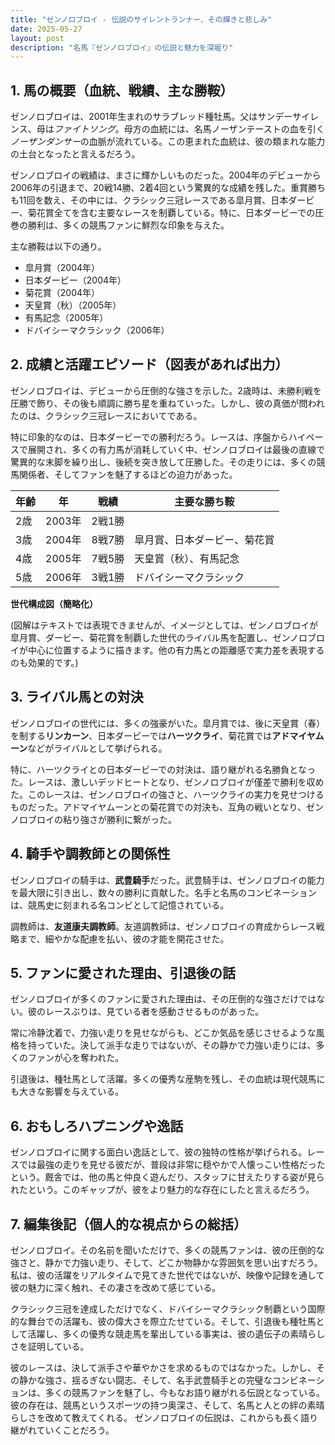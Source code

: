 ```yaml
---
title: "ゼンノロブロイ - 伝説のサイレントランナー、その輝きと悲しみ"
date: 2025-05-27
layout: post
description: "名馬『ゼンノロブロイ』の伝説と魅力を深堀り"
---
```


## 1. 馬の概要（血統、戦績、主な勝鞍）

ゼンノロブロイは、2001年生まれのサラブレッド種牡馬。父はサンデーサイレンス、母は*ファイトソング*。母方の血統には、名馬ノーザンテーストの血を引く*ノーザンダンサー*の血脈が流れている。この恵まれた血統は、彼の類まれな能力の土台となったと言えるだろう。

ゼンノロブロイの戦績は、まさに輝かしいものだった。2004年のデビューから2006年の引退まで、20戦14勝、2着4回という驚異的な成績を残した。重賞勝ちも11回を数え、その中には、クラシック三冠レースである皐月賞、日本ダービー、菊花賞全てを含む主要なレースを制覇している。特に、日本ダービーでの圧巻の勝利は、多くの競馬ファンに鮮烈な印象を与えた。

主な勝鞍は以下の通り。

* 皐月賞（2004年）
* 日本ダービー（2004年）
* 菊花賞（2004年）
* 天皇賞（秋）（2005年）
* 有馬記念（2005年）
* ドバイシーマクラシック（2006年）


## 2. 成績と活躍エピソード（図表があれば出力）

ゼンノロブロイは、デビューから圧倒的な強さを示した。2歳時は、未勝利戦を圧勝で飾り、その後も順調に勝ち星を重ねていった。しかし、彼の真価が問われたのは、クラシック三冠レースにおいてである。

特に印象的なのは、日本ダービーでの勝利だろう。レースは、序盤からハイペースで展開され、多くの有力馬が消耗していく中、ゼンノロブロイは最後の直線で驚異的な末脚を繰り出し、後続を突き放して圧勝した。その走りには、多くの競馬関係者、そしてファンを魅了するほどの迫力があった。

| 年齢 | 年 | 戦績 | 主要な勝ち鞍 |
|---|---|---|---|
| 2歳 | 2003年 | 2戦1勝 |  |
| 3歳 | 2004年 | 8戦7勝 | 皐月賞、日本ダービー、菊花賞 |
| 4歳 | 2005年 | 7戦5勝 | 天皇賞（秋）、有馬記念 |
| 5歳 | 2006年 | 3戦1勝 | ドバイシーマクラシック |


**世代構成図（簡略化）**

(図解はテキストでは表現できませんが、イメージとしては、ゼンノロブロイが皐月賞、ダービー、菊花賞を制覇した世代のライバル馬を配置し、ゼンノロブロイが中心に位置するように描きます。他の有力馬との距離感で実力差を表現するのも効果的です。)


## 3. ライバル馬との対決

ゼンノロブロイの世代には、多くの強豪がいた。皐月賞では、後に天皇賞（春）を制する**リンカーン**、日本ダービーでは**ハーツクライ**、菊花賞では**アドマイヤムーン**などがライバルとして挙げられる。

特に、ハーツクライとの日本ダービーでの対決は、語り継がれる名勝負となった。レースは、激しいデッドヒートとなり、ゼンノロブロイが僅差で勝利を収めた。このレースは、ゼンノロブロイの強さと、ハーツクライの実力を見せつけるものだった。アドマイヤムーンとの菊花賞での対決も、互角の戦いとなり、ゼンノロブロイの粘り強さが勝利に繋がった。


## 4. 騎手や調教師との関係性

ゼンノロブロイの騎手は、**武豊騎手**だった。武豊騎手は、ゼンノロブロイの能力を最大限に引き出し、数々の勝利に貢献した。名手と名馬のコンビネーションは、競馬史に刻まれる名コンビとして記憶されている。

調教師は、**友道康夫調教師**。友道調教師は、ゼンノロブロイの育成からレース戦略まで、細やかな配慮を払い、彼の才能を開花させた。


## 5. ファンに愛された理由、引退後の話

ゼンノロブロイが多くのファンに愛された理由は、その圧倒的な強さだけではない。彼のレースぶりは、見ている者を感動させるものがあった。

常に冷静沈着で、力強い走りを見せながらも、どこか気品を感じさせるような風格を持っていた。決して派手な走りではないが、その静かで力強い走りには、多くのファンが心を奪われた。

引退後は、種牡馬として活躍。多くの優秀な産駒を残し、その血統は現代競馬にも大きな影響を与えている。


## 6. おもしろハプニングや逸話

ゼンノロブロイに関する面白い逸話として、彼の独特の性格が挙げられる。レースでは最強の走りを見せる彼だが、普段は非常に穏やかで人懐っこい性格だったという。厩舎では、他の馬と仲良く遊んだり、スタッフに甘えたりする姿が見られたという。このギャップが、彼をより魅力的な存在にしたと言えるだろう。


## 7. 編集後記（個人的な視点からの総括）

ゼンノロブロイ。その名前を聞いただけで、多くの競馬ファンは、彼の圧倒的な強さと、静かで力強い走り、そして、どこか物静かな雰囲気を思い出すだろう。  私は、彼の活躍をリアルタイムで見てきた世代ではないが、映像や記録を通して彼の魅力に深く触れ、その凄さを改めて感じている。

クラシック三冠を達成しただけでなく、ドバイシーマクラシック制覇という国際的な舞台での活躍も、彼の偉大さを際立たせている。そして、引退後も種牡馬として活躍し、多くの優秀な競走馬を輩出している事実は、彼の遺伝子の素晴らしさを証明している。

彼のレースは、決して派手さや華やかさを求めるものではなかった。しかし、その静かな強さ、揺るぎない闘志、そして、名手武豊騎手との完璧なコンビネーションは、多くの競馬ファンを魅了し、今もなお語り継がれる伝説となっている。  彼の存在は、競馬というスポーツの持つ奥深さ、そして、名馬と人との絆の素晴らしさを改めて教えてくれる。  ゼンノロブロイの伝説は、これからも長く語り継がれていくことだろう。
